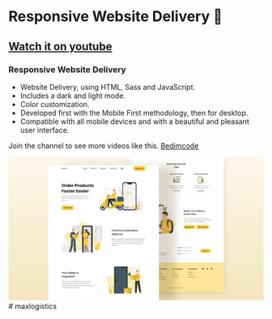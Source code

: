# Responsive Website Delivery 🚚
## [Watch it on youtube](https://youtu.be/xOQU3YNHxJc)
### Responsive Website Delivery

- Website Delivery, using HTML, Sass and JavaScript.
- Includes a dark and light mode.
- Color customization.
- Developed first with the Mobile First methodology, then for desktop.
- Compatible with all mobile devices and with a beautiful and pleasant user interface.

Join the channel to see more videos like this. [Bedimcode](https://www.youtube.com/c/Bedimcode)

![Delivery website](/preview.png)
#   m a x l o g i s t i c s 
 
 